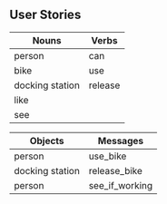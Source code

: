 ## User Stories

Nouns  | Verbs
------------- | -------------
person  | can
bike  | use
docking station | release
 | like
 | see

Objects | Messages
------------- | -------------
person | use_bike
docking station | release_bike
person | see_if_working
